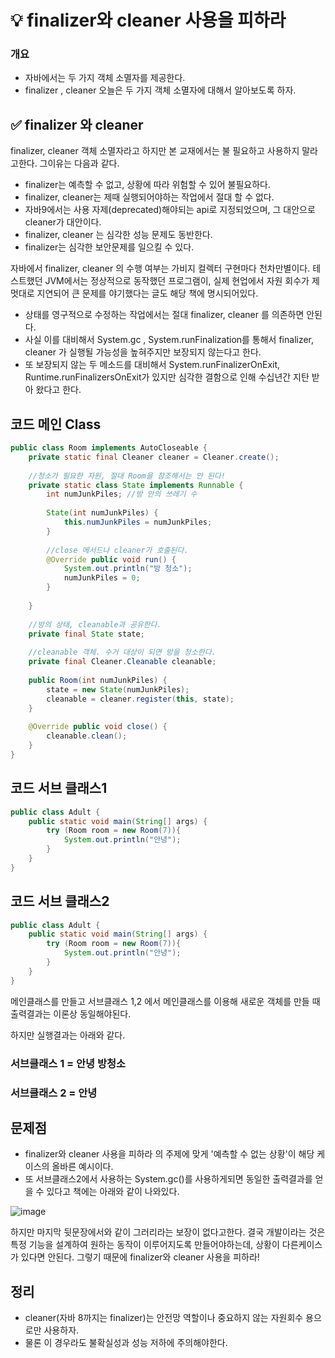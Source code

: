 # 💡 finalizer와 cleaner 사용을 피하라

### 개요
* 자바에서는 두 가지 객체 소멸자를 제공한다.
* finalizer , cleaner 오늘은 두 가지 객체 소멸자에 대해서 알아보도록 하자.

## ✅ finalizer 와 cleaner   
finalizer, cleaner 객체 소멸자라고 하지만 본 교재에서는 불 필요하고 사용하지 말라고한다.
그이유는 다음과 같다.


* finalizer는 예측할 수 없고, 상황에 따라 위험할 수 있어 불필요하다.
* finalizer, cleaner는 제때 실행되어야하는 작업에서 절대 할 수 없다.
* 자바9에서는 사용 자제(deprecated)해야되는 api로 지정되었으며, 그 대안으로 cleaner가 대안이다.
* finalizer, cleaner 는 심각한 성능 문제도 동반한다.
* finalizer는 심각한 보안문제를 일으킬 수 있다.

자바에서 finalizer, cleaner 의 수행 여부는 가비지 컬렉터 구현마다 천차만별이다.
테스트했던 JVM에서는 정상적으로 동작했던 프로그램이, 실제 현업에서 자원 회수가 제멋대로 지연되어 큰 문제를 야기했다는 글도 해당 책에 명시되어있다.

* 상태를 영구적으로 수정하는 작업에서는 절대 finalizer, cleaner 를 의존하면 안된다.
* 사실 이를 대비해서 System.gc , System.runFinalization를 통해서 finalizer, cleaner 가 실행될 가능성을 높혀주지만 보장되지 않는다고 한다.
* 또 보장되지 않는 두 메소드를 대비해서 System.runFinalizerOnExit, Runtime.runFinalizersOnExit가 있지만 심각한 결함으로 인해 수십년간 지탄 받아 왔다고 한다.


## 코드 메인 Class
```java
public class Room implements AutoCloseable {
	private static final Cleaner cleaner = Cleaner.create();
    
    //청소가 필요한 자원, 절대 Room을 참조해서는 안 된다!
    private static class State implements Runnable {
    	int numJunkPiles; //방 안의 쓰레기 수
        
        State(int numJunkPiles) {
        	this.numJunkPiles = numJunkPiles;
        }
        
        //close 메서드나 cleaner가 호출된다.
        @Override public void run() {
        	System.out.println("방 청소");
            numJunkPiles = 0;
        }
        
    }
    
    //방의 상태, cleanable과 공유한다.
 	private final State state;
    
    //cleanable 객체. 수거 대상이 되면 방을 청소한다.
    private final Cleaner.Cleanable cleanable;
    
    public Room(int numJunkPiles) {
    	state = new State(numJunkPiles);
        cleanable = cleaner.register(this, state);
    }
    
    @Override public void close() {
    	cleanable.clean();
    }       
}
```

## 코드 서브 클래스1

```java
public class Adult {
	public static void main(String[] args) {
		try (Room room = new Room(7)){
			System.out.println("안녕");
		}
	}
}
```


## 코드 서브 클래스2

```java
public class Adult {
	public static void main(String[] args) {
		try (Room room = new Room(7)){
			System.out.println("안녕");
		}
	}
}
```

메인클래스를 만들고
서브클래스 1,2 에서 메인클래스를 이용해 새로운 객체를 만들 때 출력결과는 이론상 동일해야된다.

하지만 실행결과는 아래와 같다.
### 서브클래스 1 = 안녕 방청소
### 서브클래스 2 = 안녕

## 문제점
* finalizer와 cleaner 사용을 피하라 의 주제에 맞게 '예측할 수 없는 상황'이 해당 케이스의 올바른 예시이다.
* 또 서브클래스2에서 사용하는 System.gc()를 사용하게되면 동일한 출력결과를 얻을 수 있다고 책에는 아래와 같이 나와있다.

![image](https://user-images.githubusercontent.com/91134556/233818873-20236466-f89a-49e1-bb14-6ff2760718ad.png)

하지만 마지막 뒷문장에서와 같이 그러리라는 보장이 없다고한다.
결국 개발이라는 것은 특정 기능을 설계하여 원하는 동작이 이루어지도록 만들어야하는데, 상황이 다른케이스가 있다면 안된다. 
그렇기 때문에 finalizer와 cleaner 사용을 피하라!


## 정리

* cleaner(자바 8까지는 finalizer)는 안전망 역할이나 중요하지 않는 자원회수 용으로만 사용하자.
* 물론 이 경우라도 불확실성과 성능 저하에 주의해야한다.
